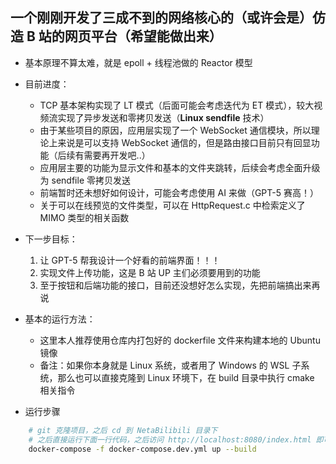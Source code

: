 ## 一个刚刚开发了三成不到的网络核心的（或许会是）仿造 B 站的网页平台（希望能做出来）

- 基本原理不算太难，就是 epoll + 线程池做的 Reactor 模型
- 目前进度：
  - TCP 基本架构实现了 LT 模式（后面可能会考虑迭代为 ET 模式），较大视频流实现了异步发送和零拷贝发送（**Linux sendfile** 技术）
  - 由于某些项目的原因，应用层实现了一个 WebSocket 通信模块，所以理论上来说是可以支持 WebSocket 通信的，但是路由接口目前只有回显功能（后续有需要再开发吧..）
  - 应用层主要的功能为显示文件和基本的文件夹跳转，后续会考虑全面升级为 sendfile 零拷贝发送
  - 前端暂时还未想好如何设计，可能会考虑使用 AI 来做（GPT-5 赛高！）
  - 关于可以在线预览的文件类型，可以在 HttpRequest.c 中检索定义了 MIMO 类型的相关函数

- 下一步目标：
    1. 让 GPT-5 帮我设计一个好看的前端界面！！！
    2. 实现文件上传功能，这是 B 站 UP 主们必须要用到的功能
    3. 至于按钮和后端功能的接口，目前还没想好怎么实现，先把前端搞出来再说


- 基本的运行方法：
    - 这里本人推荐使用仓库内打包好的 dockerfile 文件来构建本地的 Ubuntu 镜像
    - 备注：如果你本身就是 Linux 系统，或者用了 Windows 的 WSL 子系统，那么也可以直接克隆到 Linux 环境下，在 build 目录中执行 cmake 相关指令
- 运行步骤

``` bash
    # git 克隆项目，之后 cd 到 NetaBilibili 目录下
    # 之后直接运行下面一行代码，之后访问 http://localhost:8080/index.html 即可
    docker-compose -f docker-compose.dev.yml up --build
```
